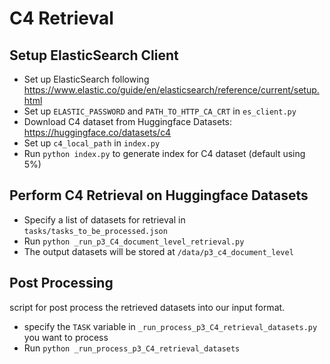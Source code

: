 # C4 Retrieval

## Setup ElasticSearch Client
- Set up ElasticSearch following https://www.elastic.co/guide/en/elasticsearch/reference/current/setup.html
- Set up `ELASTIC_PASSWORD` and `PATH_TO_HTTP_CA_CRT` in `es_client.py`
- Download C4 dataset from Huggingface Datasets: https://huggingface.co/datasets/c4
- Set up `c4_local_path` in `index.py`
- Run `python index.py` to generate index for C4 dataset (default using 5%)

## Perform C4 Retrieval on Huggingface Datasets
- Specify a list of datasets for retrieval in `tasks/tasks_to_be_processed.json`
- Run `python _run_p3_C4_document_level_retrieval.py`
- The output datasets will be stored at `/data/p3_c4_document_level`

## Post Processing
script for post process the retrieved datasets into our input format.
- specify the `TASK` variable in `_run_process_p3_C4_retrieval_datasets.py` you want to process
- Run `python _run_process_p3_C4_retrieval_datasets`
